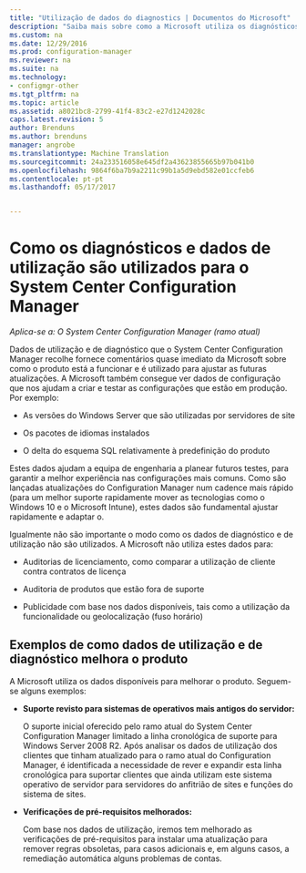 ```yaml
---
title: "Utilização de dados do diagnostics | Documentos do Microsoft"
description: "Saiba mais sobre como a Microsoft utiliza os diagnósticos e dados de utilização recolhe do System Center Configuration Manager."
ms.custom: na
ms.date: 12/29/2016
ms.prod: configuration-manager
ms.reviewer: na
ms.suite: na
ms.technology:
- configmgr-other
ms.tgt_pltfrm: na
ms.topic: article
ms.assetid: a8021bc8-2799-41f4-83c2-e27d1242028c
caps.latest.revision: 5
author: Brenduns
ms.author: brenduns
manager: angrobe
ms.translationtype: Machine Translation
ms.sourcegitcommit: 24a233516058e645df2a43623855665b97b041b0
ms.openlocfilehash: 9864f6ba7b9a2211c99b1a5d9ebd582e01ccfeb6
ms.contentlocale: pt-pt
ms.lasthandoff: 05/17/2017


---
```

# <a name="how-diagnostics-and-usage-data-is-used-for-system-center-configuration-manager"></a>Como os diagnósticos e dados de utilização são utilizados para o System Center Configuration Manager

*Aplica-se a: O System Center Configuration Manager (ramo atual)*

Dados de utilização e de diagnóstico que o System Center Configuration Manager recolhe fornece comentários quase imediato da Microsoft sobre como o produto está a funcionar e é utilizado para ajustar as futuras atualizações. A Microsoft também consegue ver dados de configuração que nos ajudam a criar e testar as configurações que estão em produção. Por exemplo:  

-   As versões do Windows Server que são utilizadas por servidores de site  

-   Os pacotes de idiomas instalados  

-   O delta do esquema SQL relativamente à predefinição do produto  

Estes dados ajudam a equipa de engenharia a planear futuros testes, para garantir a melhor experiência nas configurações mais comuns. Como são lançadas atualizações do Configuration Manager num cadence mais rápido (para um melhor suporte rapidamente mover as tecnologias como o Windows 10 e o Microsoft Intune), estes dados são fundamental ajustar rapidamente e adaptar o.  

Igualmente não são importante o modo como os dados de diagnóstico e de utilização não são utilizados. A Microsoft não utiliza estes dados para:  

-   Auditorias de licenciamento, como comparar a utilização de cliente contra contratos de licença  

-   Auditoria de produtos que estão fora de suporte  

-   Publicidade com base nos dados disponíveis, tais como a utilização da funcionalidade ou geolocalização (fuso horário)  

##  <a name="bkmk_improve"></a>Exemplos de como dados de utilização e de diagnóstico melhora o produto  
A Microsoft utiliza os dados disponíveis para melhorar o produto. Seguem-se alguns exemplos:  

-   **Suporte revisto para sistemas de operativos mais antigos do servidor:**  

     O suporte inicial oferecido pelo ramo atual do System Center Configuration Manager limitado a linha cronológica de suporte para Windows Server 2008 R2. Após analisar os dados de utilização dos clientes que tinham atualizado para o ramo atual do Configuration Manager, é identificada a necessidade de rever e expandir esta linha cronológica para suportar clientes que ainda utilizam este sistema operativo de servidor para servidores do anfitrião de sites e funções do sistema de sites.  

-   **Verificações de pré-requisitos melhorados:**  

     Com base nos dados de utilização, iremos tem melhorado as verificações de pré-requisitos para instalar uma atualização para remover regras obsoletas, para casos adicionais e, em alguns casos, a remediação automática alguns problemas de contas.  

